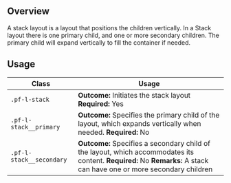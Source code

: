 ## Overview

A stack layout is a layout that positions the children vertically. In a Stack
layout there is one primary child, and one or more secondary children. The primary
child will expand vertically to fill the container if needed.

## Usage

| Class | Usage |
| -- | -- |
| `.pf-l-stack` | **Outcome:** Initiates the stack layout **Required:** Yes |
| `.pf-l-stack__primary` | **Outcome:** Specifies the primary child of the layout, which expands vertically when needed. **Required:** No |
| `.pf-l-stack__secondary` | **Outcome:** Specifies a secondary child of the layout, which accommodates its content. **Required:** No **Remarks:** A stack can have one or more secondary children |
